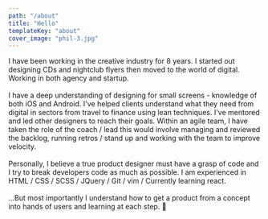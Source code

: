 ```yaml
---
path: "/about"
title: "Hello"
templateKey: "about"
cover_image: "phil-3.jpg"
---
```


I have been working in the creative industry for 8 years. I started out designing CDs and nightclub flyers then moved to the world of digital. Working in both agency and startup.
<br><br>
I have a deep understanding of designing for small screens - knowledge of both iOS and Android. I've helped clients understand what they need from digital in sectors from travel to finance using lean techniques. I've mentored and led other designers to reach their goals. Within an agile team, I have taken the role of the coach / lead this would involve managing and reviewed the backlog, running retros / stand up and working with the team to improve velocity.
<br><br>
Personally, I believe a true product designer must have a grasp of code and I try to break developers code as much as possible. I am experienced in HTML / CSS / SCSS / JQuery / Git / vim / Currently learning react.
<br><br>
...But most importantly I understand how to get a product from a concept into hands of users and learning at each step. 🔵
